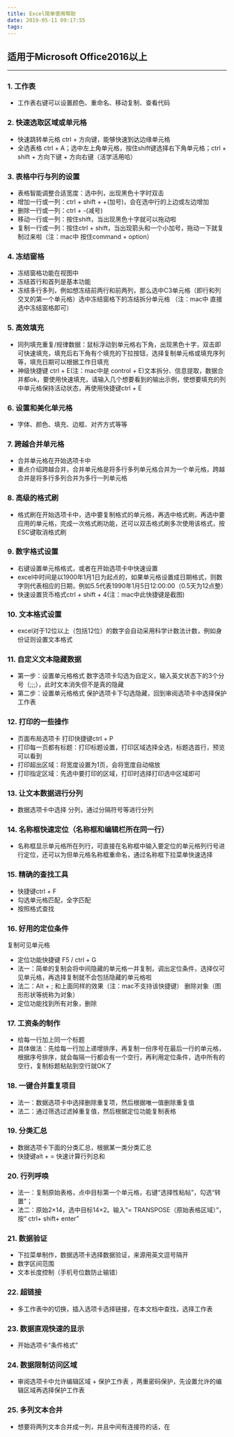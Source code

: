 ```yaml
---
title: Excel简单使用帮助
date: 2019-05-11 09:17:55
tags:
---
```


## 适用于Microsoft Office2016以上
---

### 1. 工作表
- 工作表右键可以设置颜色、重命名、移动复制、查看代码
### 2. 快速选取区域或单元格
- 快速跳转单元格 ctrl + 方向键，能够快速到达边缘单元格
- 全选表格 ctrl + A；选中左上角单元格，按住shift键选择右下角单元格；ctrl + shift + 方向下键 + 方向右键（活学活用哈）
### 3. 表格中行与列的设置
- 表格智能调整合适宽度：选中列，出现黑色十字时双击
- 增加一行或一列：ctrl + shift + +(加号)，会在选中行的上边或左边增加
- 删除一行或一列：ctrl + -(减号)
- 移动一行或一列：按住shift，当出现黑色十字就可以拖动啦
- 复制一行或一列：按住ctrl + shift，当出现箭头和一个小加号，拖动一下就复制过来啦（注：mac中 按住command + option）
### 4. 冻结窗格
- 冻结窗格功能在视图中
- 冻结首行和首列是基本功能
- 冻结多行多列，例如想冻结前两行和前两列，那么选中C3单元格（即行和列交叉的第一个单元格）选中冻结窗格下的冻结拆分单元格 （注：mac中 直接选中冻结窗格即可）
### 5. 高效填充
- 同列填充重复/规律数据：鼠标浮动到单元格右下角，出现黑色十字，双击即可快速填充，填充后右下角有个填充的下拉按钮，选择复制单元格或填充序列等，填充日期可以根据工作日填充
- 神级快捷键 ctrl + E(注：mac中是 control + E)文本拆分、信息提取，数据合并都ok，要使用快速填充，请输入几个想要看到的输出示例，使想要填充的列中单元格保持活动状态，再使用快捷键ctrl + E
### 6. 设置和美化单元格
- 字体、颜色、填充、边框、对齐方式等等
### 7. 跨越合并单元格
- 合并单元格在开始选项卡中
- 重点介绍跨越合并，合并单元格是将多行多列单元格合并为一个单元格，跨越合并是将多行多列合并为多行一列单元格
### 8. 高级的格式刷
- 格式刷在开始选项卡中，选中要复制格式的单元格，再选中格式刷，再选中要应用的单元格，完成一次格式刷功能，还可以双击格式刷多次使用该格式，按ESC键取消格式刷
### 9. 数字格式设置
- 右键设置单元格格式，或者在开始选项卡中快速设置
- excel中时间是以1900年1月1日为起点的，如果单元格设置成日期格式，则数字则代表相应的日期，例如5.5代表1990年1月5日12:00:00（0.5天为12点整）
- 快速设置货币格式ctrl + shift + 4(注：mac中此快捷键是截图)
### 10. 文本格式设置
- excel对于12位以上（包括12位）的数字会自动采用科学计数法计数，例如身份证则设置文本格式
### 11. 自定义文本隐藏数据
- 第一步：设置单元格格式 数字选项卡勾选为自定义，输入英文状态下的3个分号（;;;），此时文本消失但不是真的隐藏
- 第二步：设置单元格格式 保护选项卡下勾选隐藏，回到审阅选项卡中选择保护工作表
### 12. 打印的一些操作
- 页面布局选项卡 打印快捷键ctrl + P
- 打印每一页都有标题：打印标题设置，打印区域选择全选，标题选首行，预览可以看到
- 打印超出区域：将宽度设置为1页，会将宽度自动缩放
- 打印指定区域：先选中要打印的区域，打印时选择打印选中区域即可
### 13. 让文本数据进行分列
- 数据选项卡中选择 分列，通过分隔符号等进行分列
### 14. 名称框快速定位（名称框和编辑栏所在同一行）
- 名称框显示单元格所在列行，可直接在名称框中输入要定位的单元格列行号进行定位，还可以为但单元格名称框重命名，通过名称框下拉菜单快速选择
### 15. 精确的查找工具
- 快捷键ctrl + F
- 勾选单元格匹配，全字匹配
- 按照格式查找
### 16. 好用的定位条件
复制可见单元格
- 定位功能快捷键 F5 / ctrl + G
- 法一：简单的复制会将中间隐藏的单元格一并复制，调出定位条件，选择仅可见单元格，再选择复制就不会包括隐藏的单元格啦
- 法二：Alt + ; 和上面同样的效果（注：mac不支持该快捷键）
删除对象（图形形状等统称为对象）
- 定位功能找到所有对象，删除
### 17. 工资条的制作
- 给每一行加上同一个标题
- 具体做法：先给每一行加上递增排序，再复制一份序号在最后一行的单元格，根据序号排序，就会每隔一行都会有一个空行，再利用定位条件，选中所有的空行，复制标题粘贴到空行就OK了
### 18. 一键合并重复项目
- 法一：数据选项卡中选择删除重复项，然后根据唯一值删除重复值
- 法二：通过筛选过滤掉重复值，然后根据定位功能复制表格
### 19. 分类汇总
- 数据选项卡下面的分类汇总，根据某一类分类汇总 
- 快捷键alt + = 快速计算行列总和
### 20. 行列呼唤
- 法一：复制原始表格，点中目标第一个单元格，右键“选择性粘帖”，勾选“转置”；
- 法二：原始2×14，选中目标14×2。输入“= TRANSPOSE（原始表格区域）”，按“ ctrl+ shift+ enter”
### 21. 数据验证
- 下拉菜单制作，数据选项卡选择数据验证，来源用英文逗号隔开
- 数字区间范围
- 文本长度控制（手机号位数防止输错）
### 22. 超链接
- 多工作表中的切换，插入选项卡选择链接，在本文档中查找，选择工作表
### 23. 数据直观快速的显示
- 开始选项卡“条件格式”
### 24. 数据限制访问区域
- 审阅选项卡中允许编辑区域 + 保护工作表 ，两重密码保护，先设置允许的编辑区域再选择保护工作表

### 25. 多列文本合并
- 想要将两列文本合并成一列，并且中间有连接符的话，在